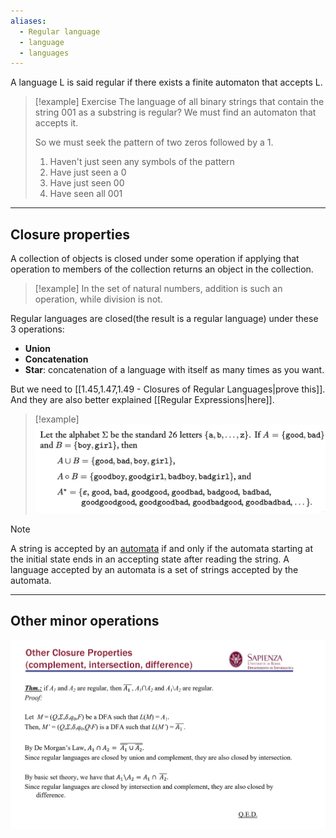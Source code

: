 ```yaml
---
aliases:
  - Regular language
  - language
  - languages
---
```

A language L is said regular if there exists a finite automaton that accepts L.

> [!example] Exercise
> The language of all binary strings that contain the string $001$ as a substring is regular?
> We must find an automaton that accepts it.
> 
> So we must seek the pattern of two zeros followed by a 1.
> 
>  1. Haven't just seen any symbols of the pattern
>  2. Have just seen a 0
>  3. Have just seen 00
>  4. Have seen all 001

---

## Closure properties

A collection of objects is closed under some operation if applying that operation to members of the collection returns an object in the collection.

> [!example]
> In the set of natural numbers, addition is such an operation, while division is not.


Regular languages are closed(the result is a regular language) under these 3 operations:

- **Union**
- **Concatenation**
- **Star**: concatenation of a language with itself as many times as you want.

But we need to [[1.45,1.47,1.49 - Closures of Regular Languages|prove this]]. 
And they are also better explained [[Regular Expressions|here]].

> [!example]
> ![](../z_images/Pasted%20image%2020230927123636.png)

> [!note]
> A string is accepted by an [automata](Finite%20Automata.md) if and only if the automata starting at the initial state ends in an accepting state after reading the string.
> A language accepted by an automata is a set of strings accepted by the automata.

---

## Other minor operations

![](../z_images/Pasted%20image%2020231003121324.png)